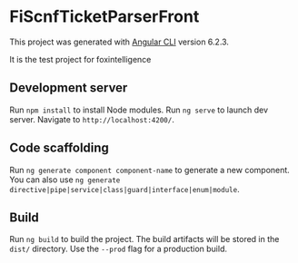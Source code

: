 # FiScnfTicketParserFront

This project was generated with [Angular CLI](https://github.com/angular/angular-cli) version 6.2.3.

It is the test project for foxintelligence

## Development server

Run `npm install` to install Node modules. Run `ng serve` to launch dev server. Navigate to `http://localhost:4200/`.

## Code scaffolding

Run `ng generate component component-name` to generate a new component. You can also use `ng generate directive|pipe|service|class|guard|interface|enum|module`.

## Build

Run `ng build` to build the project. The build artifacts will be stored in the `dist/` directory. Use the `--prod` flag for a production build.
